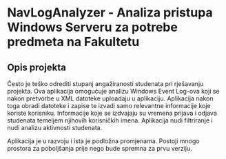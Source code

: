 # NavLogAnalyzer - Analiza pristupa Windows Serveru za potrebe predmeta na Fakultetu

## Opis projekta
Često je teško odrediti stupanj angažiranosti studenata pri rješavanju projekta. Ova aplikacija omogućuje analizu Windows Event Log-ova koji se nakon pretvorbe u XML datoteke uploadaju u aplikaciju. Aplikacija nakon toga obradi datoteke i zapise te izvadi samo relevantne informacije koje koriste korisniku. Informacije koje se izdvajaju su vremena prijava i odjava studenata temeljem njihovih korisničkih imena. Aplikacija nudi filtriranje i nudi analizu aktivnosti studenata.

Aplikacija je u razvoju i ista je podložna promjenama. Postoji mnogo prostora za poboljšanja prije nego bude spremna za prvu verziju.
